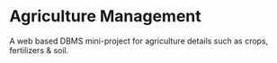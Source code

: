 # Agriculture Management
 A web based DBMS mini-project for agriculture details such as crops, fertilizers & soil.
